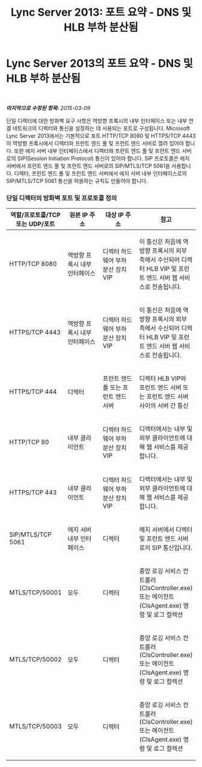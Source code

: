 ﻿---
title: 'Lync Server 2013: 포트 요약 - DNS 및 HLB 부하 분산됨'
TOCTitle: 포트 요약 - DNS 및 HLB 부하 분산됨
ms:assetid: b07c37e4-820e-46ee-a678-1da95d1b87af
ms:mtpsurl: https://technet.microsoft.com/ko-kr/library/JJ205179(v=OCS.15)
ms:contentKeyID: 49304742
ms.date: 08/10/2015
mtps_version: v=OCS.15
ms.translationtype: HT
---

# Lync Server 2013의 포트 요약 - DNS 및 HLB 부하 분산됨

 

_**마지막으로 수정된 항목:** 2015-03-09_

단일 디렉터에 대한 방화벽 요구 사항은 역방향 프록시의 내부 인터페이스 또는 내부 연결 네트워크의 디렉터와 통신을 설정하는 데 사용되는 포트로 구성됩니다. Microsoft Lync Server 2013에서는 기본적으로 포트 HTTP/TCP 8080 및 HTTPS/TCP 4443이 역방향 프록시에서 디렉터와 프런트 엔드 풀 및 프런트 엔드 서버로 열려 있어야 합니다. 또한 에지 서버 내부 인터페이스에서 디렉터와 프런트 엔드 풀 및 프런트 엔드 서버로의 SIP(Session Initiation Protocol) 통신이 있어야 합니다. SIP 프로토콜은 에지 서버에서 프런트 엔드 풀 및 프런트 엔드 서버로의 SIP/MTLS/TCP 5061을 사용합니다. 디렉터, 프런트 엔드 풀 및 프런트 엔드 서버에서 에지 서버 내부 인터페이스로의 SIP/MTLS/TCP 5061 통신을 허용하는 규칙도 만들어야 합니다.

### 단일 디렉터의 방화벽 포트 및 프로토콜 정의

<table>
<colgroup>
<col style="width: 25%" />
<col style="width: 25%" />
<col style="width: 25%" />
<col style="width: 25%" />
</colgroup>
<thead>
<tr class="header">
<th>역할/프로토콜/TCP 또는 UDP/포트</th>
<th>원본 IP 주소</th>
<th>대상 IP 주소</th>
<th>참고</th>
</tr>
</thead>
<tbody>
<tr class="odd">
<td><p>HTTP/TCP 8080</p></td>
<td><p>역방향 프록시 내부 인터페이스</p></td>
<td><p>디렉터 하드웨어 부하 분산 장치 VIP</p></td>
<td><p>이 통신은 처음에 역방향 프록시의 외부 측에서 수신되어 디렉터 HLB VIP 및 프런트 엔드 서버 웹 서비스로 전송됩니다.</p></td>
</tr>
<tr class="even">
<td><p>HTTPS/TCP 4443</p></td>
<td><p>역방향 프록시 내부 인터페이스</p></td>
<td><p>디렉터 하드웨어 부하 분산 장치 VIP</p></td>
<td><p>이 통신은 처음에 역방향 프록시의 외부 측에서 수신되어 디렉터 HLB VIP 및 프런트 엔드 서버 웹 서비스로 전송됩니다.</p></td>
</tr>
<tr class="odd">
<td><p>HTTPS/TCP 444</p></td>
<td><p>디렉터</p></td>
<td><p>프런트 엔드 풀 또는 프런트 엔드 서버</p></td>
<td><p>디렉터 HLB VIP와 프런트 엔드 서버 또는 프런트 엔드 서버 사이의 서버 간 통신</p></td>
</tr>
<tr class="even">
<td><p>HTTP/TCP 80</p></td>
<td><p>내부 클라이언트</p></td>
<td><p>디렉터 하드웨어 부하 분산 장치 VIP</p></td>
<td><p>디렉터에서는 내부 및 외부 클라이언트에 대해 웹 서비스를 제공합니다.</p></td>
</tr>
<tr class="odd">
<td><p>HTTPS/TCP 443</p></td>
<td><p>내부 클라이언트</p></td>
<td><p>디렉터 하드웨어 부하 분산 장치 VIP</p></td>
<td><p>디렉터에서는 내부 및 외부 클라이언트에 대해 웹 서비스를 제공합니다.</p></td>
</tr>
<tr class="even">
<td><p>SIP/MTLS/TCP 5061</p></td>
<td><p>에지 서버 내부 인터페이스</p></td>
<td><p>디렉터</p></td>
<td><p>에지 서버에서 디렉터 및 프런트 엔드 서버로의 SIP 통신입니다.</p></td>
</tr>
<tr class="odd">
<td><p>MTLS/TCP/50001</p></td>
<td><p>모두</p></td>
<td><p>디렉터</p></td>
<td><p>중앙 로깅 서비스 컨트롤러(ClsController.exe) 또는 에이전트(ClsAgent.exe) 명령 및 로그 컬렉션</p></td>
</tr>
<tr class="even">
<td><p>MTLS/TCP/50002</p></td>
<td><p>모두</p></td>
<td><p>디렉터</p></td>
<td><p>중앙 로깅 서비스 컨트롤러(ClsController.exe) 또는 에이전트(ClsAgent.exe) 명령 및 로그 컬렉션</p></td>
</tr>
<tr class="odd">
<td><p>MTLS/TCP/50003</p></td>
<td><p>모두</p></td>
<td><p>디렉터</p></td>
<td><p>중앙 로깅 서비스 컨트롤러(ClsController.exe) 또는 에이전트(ClsAgent.exe) 명령 및 로그 컬렉션</p></td>
</tr>
</tbody>
</table>

